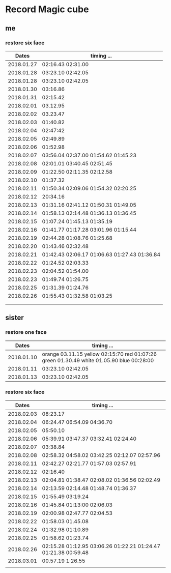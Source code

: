 # Record Magic cube


## **me**
### restore six face
| Dates      | timing ...                               |
| ---------- | ---------------------------------------- |
| 2018.01.27 | 02:16.43   02:31.00                      |
| 2018.01.28 | 03:23.10 02:42.05                        |
| 2018.01.28 | 03:23.10 02:42.05                        |
| 2018.01.30 | 03:16.86                                 |
| 2018.01.31 | 02:15.42                                 |
| 2018.02.01 | 03.12.95                                 |
| 2018.02.02 | 03.23.47                                 |
| 2018.02.03 | 01:40.82                                 |
| 2018.02.04 | 02:47:42                                 |
| 2018.02.05 | 02:49.89                                 |
| 2018.02.06 | 01:52.98                                 |
| 2018.02.07 | 03:56.04 02:37.00 01:54.62 01:45.23      |
| 2018.02.08 | 02:01.01 03:40.45 02:51.45               |
| 2018.02.09 | 01:22.50 02:11.35 02:12.58               |
| 2018.02.10 | 01:37.32                                 |
| 2018.02.11 | 01:50.34 02:09.06 01:54.32 02:20.25      |
| 2018.02.12 | 20:34.16                                 |
| 2018.02.13 | 01:31.16 02:41.12 01:50.31 01:49.05      |
| 2018.02.14 | 01:58.13 02:14.48 01:36.13 01:36.45      |
| 2018.02.15 | 01:07.24 01:45.13 01:35.19               |
| 2018.02.16 | 01:41.77 01:17.28 03:01.96 01:15.44      |
| 2018.02.19 | 02:44.28 01:08.76 01:25.68               |
| 2018.02.20 | 01:43.46 02:32.48                        |
| 2018.02.21 | 01:42.43 02:06.17 01:06.63 01:27.43 01:36.84 |
| 2018.02.22 | 01:24.52 02:03.33                        |
| 2018.02.23 | 02:04.52 01:54.00                        |
| 2018.02.23 | 01:49.74 01:26.75                        |
| 2018.02.25 | 01:31.39 01:24.76                        |
| 2018.02.26 | 01:55.43 01:32.58 01:03.25               |
|            |                                          |
|            |                                          |


## **sister**
### restore one face
| Dates      | timing ...                               |
| ---------- | ---------------------------------------- |
| 2018.01.10 | orange 03.11.15 yellow 02:15:70 red 01:07:26 green 01.30.49 white 01.05.90 blue 00:28:00 |
| 2018.01.11 | 03:23.10 02:42.05                        |
| 2018.01.13 | 03:23.10 02:42.05                        |



### restore six face
| Dates      | timing ...                               |
| ---------- | ---------------------------------------- |
| 2018.02.03 | 08:23.17                                 |
| 2018.02.04 | 06:24.47 06:54.09 04:36.70               |
| 2018.02.05 | 05:50.10                                 |
| 2018.02.06 | 05:39.91 03:47.37 03:32.41 02:24.40      |
| 2018.02.07 | 03:38.84                                 |
| 2018.02.08 | 02:58.32 04:58.02 03:42.25 02:12.07 02:57.96 |
| 2018.02.11 | 02:42.27 02:21.77 01:57.03 02:57.91      |
| 2018.02.12 | 02:16.40                                 |
| 2018.02.13 | 02:04.81 01:38.47 02:08.02 01:36.56 02:02.49 |
| 2018.02.14 | 02:13.59 02:14.48 01:48.74 01:36.37      |
| 2018.02.15 | 01:55.49 03:19.24                        |
| 2018.02.16 | 01:45.84 01:13:00 02:06.03               |
| 2018.02.19 | 02:00.98 02:47.77 02:04.53               |
| 2018.02.22 | 01:58.03 01.45.08                        |
| 2018.02.24 | 01:32.98 01:10.89                        |
| 2018.02.25 | 01:58.62 01:23.74                        |
| 2018.02.26 | 02:15.28 01:12.95 03:06.26 01:22.21 01:24.47 01:21.38 00:59.48 |
| 2018.03.01 | 00.57.19 1:26.55                         |
|            |                                          |

